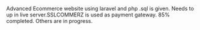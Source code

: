 Advanced Ecommerce website using laravel and php .sql is given. Needs to up in live server.SSLCOMMERZ is used as payment gateway. 85% completed. Others are in progress.
